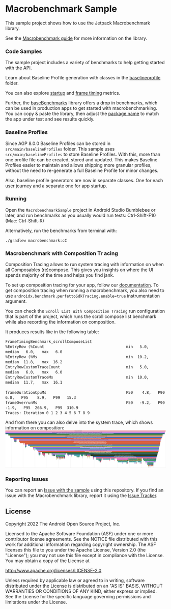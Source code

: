 # Macrobenchmark Sample

This sample project shows how to use the Jetpack Macrobenchmark library.

See the [Macrobenchmark guide](https://developer.android.com/studio/profile/macrobenchmark-intro) for more information on the library.

### Code Samples

The sample project includes a variety of benchmarks to help getting started with the API.

Learn about Baseline Profile generation with classes in the
[baselineprofile](macrobenchmark/src/main/java/com/example/macrobenchmark/baselineprofile) folder.

You can also explore [startup](macrobenchmark/src/main/java/com/example/macrobenchmark/startup) and
[frame timing](macrobenchmark/src/main/java/com/example/macrobenchmark/frames) metrics.

Further, the [baseBenchmarks](baseBenchmarks) library offers a drop in benchmarks, which can be
used in production apps to get started with macrobenchmarking.
You can copy & paste the library, then adjust the [package name](baseBenchmarks/src/main/java/com/example/benchmark/macro/base/util/Utils.kt)
to match the app under test and see results quickly.

### Baseline Profiles

Since AGP 8.0.0 Baseline Profiles can be stored in `src/main/baselineProfiles` folder.
This sample uses `src/main/baselineProfiles` to store Baseline Profiles.
With this, more than one profile file can be created, stored and updated.
This makes Baseline Profiles easier to maintain and allows shipping more granular profiles, without
the need to re-generate a full Baseline Profile for minor changes.

Also, baseline profile generators are now in separate classes. One for each user journey and a separate one for app startup.

### Running

Open the `MacrobenchmarkSample` project in Android Studio Bumblebee or later, and run benchmarks as you usually would run tests: Ctrl-Shift-F10 (Mac: Ctrl-Shift-R)

Alternatively, run the benchmarks from terminal with: 
```
./gradlew macrobenchmark:cC
```

### Macrobenchmark with Composition Tr  acing
Composition Tracing allows to run system tracing with information on when all Composables (re)compose.
This gives you insights on where the UI spends majority of the time and helps you find jank.

To set up composition tracing for your app, follow our [documentation](https://developer.android.com/jetpack/compose/tooling/tracing).
To get composition tracing when running a macrobenchmark, you also need to use `androidx.benchmark.perfettoSdkTracing.enable=true` instrumentation argument.

You can check the `Scroll List With Composition Tracing` run configuration that is part of the project, 
which runs the scroll compose list benchmark while also recording the information on composition.

It produces results like in the following table:
```
FrameTimingBenchmark_scrollComposeList
%EntryRow (%Count                                    min   5.0,   median   6.0,   max   6.0
%EntryRow (%Ms                                       min  10.2,   median  11.8,   max  16.2
EntryRowCustomTraceCount                             min   5.0,   median   6.0,   max   6.0
EntryRowCustomTraceMs                                min  10.0,   median  11.7,   max  16.1

frameDurationCpuMs                                   P50    4.8,   P90    6.8,   P95    8.9,   P99   15.3
frameOverrunMs                                       P50   -9.2,   P90   -1.9,   P95  266.9,   P99  310.9
Traces: Iteration 0 1 2 3 4 5 6 7 8 9
```

And from there you can also delve into the system trace, which shows information on composition: 
![System trace with composition tracing](media/composition-tracing.png)

### Reporting Issues

You can report an [Issue with the sample](https://github.com/googlesamples/android-performance/issues) using this repository. If you find an issue with the Macrobenchmark library, report it using the [Issue Tracker](https://issuetracker.google.com/issues/new?component=975669&template=1519452).

License
-------

Copyright 2022 The Android Open Source Project, Inc.

Licensed to the Apache Software Foundation (ASF) under one or more contributor
license agreements.  See the NOTICE file distributed with this work for
additional information regarding copyright ownership.  The ASF licenses this
file to you under the Apache License, Version 2.0 (the "License"); you may not
use this file except in compliance with the License.  You may obtain a copy of
the License at

http://www.apache.org/licenses/LICENSE-2.0

Unless required by applicable law or agreed to in writing, software
distributed under the License is distributed on an "AS IS" BASIS, WITHOUT
WARRANTIES OR CONDITIONS OF ANY KIND, either express or implied.  See the
License for the specific language governing permissions and limitations under
the License.
